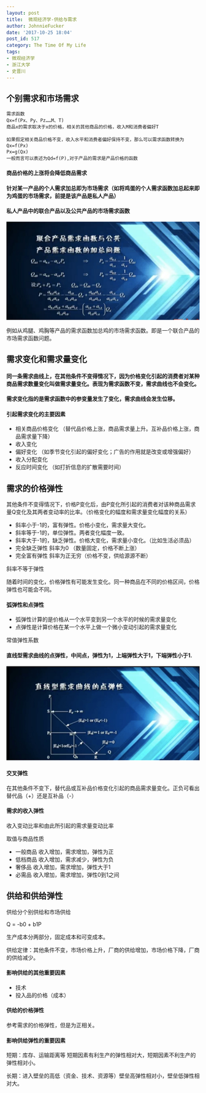 ```yaml
---
layout: post
title:  微观经济学-供给与需求
author: JohnnieFucker
date: '2017-10-25 18:04'
post_id: 517
category: The Time Of My Life
tags:
- 微观经济学
- 浙江大学
- 史晋川
---
```


## 个别需求和市场需求
```
需求函数
Qx=f(Px、Py、Pz……M、T)
商品x的需求取决于x的价格，相关的其他商品的价格，收入M和消费者偏好T 

如果假定相关商品价格不变，收入水平和消费者偏好保持不变，那么可以需求函数转换为
Qx=f(Px)
Px=g(Qx)
一般而言可以表述为Qd=f(P),对于产品的需求是产品价格的函数
```

<!--break-->

#### 商品价格的上涨将会降低商品需求

#### 针对某一产品的个人需求加总即为市场需求（如将鸡蛋的个人需求函数加总起来即为鸡蛋的市场需求，前提是该产品是私人产品）

#### 私人产品中的联合产品以及公共产品的市场需求函数

![image](/images/1508488503743.jpg)

例如从鸡腿、鸡胸等产品的需求函数加总鸡的市场需求函数。即是一个联合产品的市场需求函数问题。


## 需求变化和需求量变化

#### 同一条需求曲线上，在其他条件不变得情况下，因为价格变化引起的消费者对某种商品需求数量变化叫做需求量变化。表现为需求函数不变，需求曲线也不会变化。

#### 需求变化指的是需求函数中的参变量发生了变化，需求曲线会发生位移。

#### 引起需求变化的主要因素
- 相关商品价格变化 （替代品价格上涨，商品需求量上升。互补品价格上涨，商品需求量下降）
- 收入变化
- 偏好变化   （如季节变化引起的偏好变化；广告的作用就是改变或增强偏好）
- 收入分配变化
- 反应时间变化 （如打折信息的扩散需要时间）

## 需求的价格弹性
其他条件不变得情况下，价格P变化后，由P变化所引起的消费者对该种商品需求量Q变化及其两者变动率的比率。（价格变化的幅度和需求量变化幅度的关系）

- 斜率小于-1的，富有弹性。价格小变化，需求量大变化。
- 斜率等于-1的，单位弹性。两者变化幅度一致。
- 斜率大于-1的，缺乏弹性。价格大变化，需求量小变化。（比如生活必须品）
- 完全缺乏弹性 斜率为0 （数量固定，价格不断上涨）
- 完全富有弹性 斜率为正无穷（价格不变，供给源源不断）

斜率不等于弹性

随着时间的变化，价格弹性有可能发生变化。同一种商品在不同的价格区间，价格弹性也可能会不同。

#### 弧弹性和点弹性
- 弧弹性计算的是价格从一个水平变到另一个水平的时候的需求量变化
- 点弹性是计算价格在某一个水平上做一个微小变动引起的需求量变化

常值弹性系数

#### 直线型需求曲线的点弹性，中间点，弹性为1，上端弹性大于1，下端弹性小于1.
![image](/images/1508555383906.jpg)

#### 交叉弹性
在其他条件不变下，替代品或互补品价格变化引起的商品需求量变化。正负可看出替代品（+）还是互补品（-）

#### 需求的收入弹性
收入变动比率和由此所引起的需求量变动比率

取值与商品性质
- 一般商品 收入增加，需求增加，弹性为正
- 低档商品 收入增加，需求减少，弹性为负
- 奢侈品 收入增加，需求增加，弹性大于1
- 必需品 收入增加，需求增加，弹性0到1之间

## 供给和供给弹性
供给分个别供给和市场供给

Q = -b0 + b1P

生产成本分两部分，固定成本和可变成本。

供给定律：其他条件不变，市场价格上升，厂商的供给增加，市场价格下降，厂商的供给减少。

#### 影响供给的其他重要因素
- 技术
- 投入品的价格（成本）
 
#### 供给的价格弹性
参考需求的价格弹性，但是为正相关。

#### 影响供给弹性的重要因素
短期：库存、运输距离等 短期因素有利生产的弹性相对大，短期因素不利生产的弹性相对小。

长期：进入壁垒的高低（资金、技术、资源等）壁垒高弹性相对小，壁垒低弹性相对大。